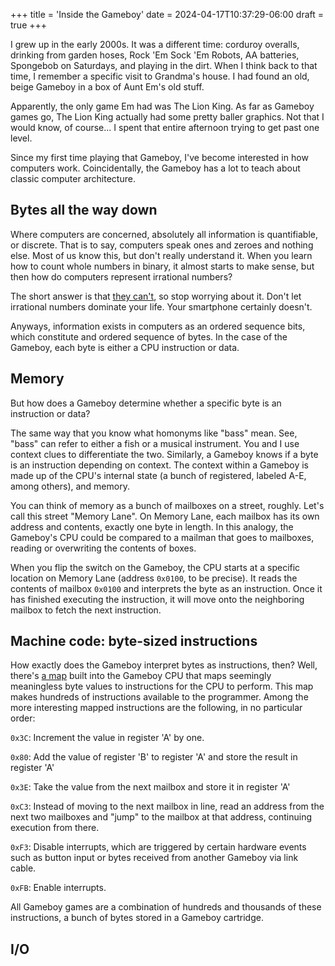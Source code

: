 +++
title = 'Inside the Gameboy'
date = 2024-04-17T10:37:29-06:00
draft = true
+++

I grew up in the early 2000s. It was a different time: corduroy overalls,
drinking from garden hoses, Rock 'Em Sock 'Em Robots, AA batteries, Spongebob on
Saturdays, and playing in the dirt. When I think back to that time, I remember a
specific visit to Grandma's house. I had found an old, beige Gameboy in a box of
Aunt Em's old stuff.

Apparently, the only game Em had was The Lion King. As far as Gameboy games go,
The Lion King actually had some pretty baller graphics. Not that I would know,
of course... I spent that entire afternoon trying to get past one level.

Since my first time playing that Gameboy, I've become interested in how
computers work. Coincidentally, the Gameboy has a lot to teach about classic
computer architecture.

## Bytes all the way down

Where computers are concerned, absolutely all information is quantifiable, or
discrete. That is to say, computers speak ones and zeroes and nothing else. Most
of us know this, but don't really understand it. When you learn how to count
whole numbers in binary, it almost starts to make sense, but then how do
computers represent irrational numbers?

The short answer is that [they
can't](https://stackoverflow.com/questions/588004/is-floating-point-math-broken),
so stop worrying about it. Don't let irrational numbers dominate your life. Your
smartphone certainly doesn't.

Anyways, information exists in computers as an ordered sequence bits, which
constitute and ordered sequence of bytes. In the case of the Gameboy, each byte
is either a CPU instruction or data.

## Memory

But how does a Gameboy determine whether a specific byte is an instruction or
data?

The same way that you know what homonyms like "bass" mean. See, "bass" can refer
to either a fish or a musical instrument. You and I use context clues to
differentiate the two. Similarly, a Gameboy knows if a byte is an instruction
depending on context. The context within a Gameboy is made up of the CPU's
internal state (a bunch of registered, labeled A-E, among others), and memory.

You can think of memory as a bunch of mailboxes on a street, roughly. Let's call
this street "Memory Lane". On Memory Lane, each mailbox has its own address and
contents, exactly one byte in length. In this analogy, the Gameboy's CPU could
be compared to a mailman that goes to mailboxes, reading or overwriting the
contents of boxes.

When you flip the switch on the Gameboy, the CPU starts at a specific location
on Memory Lane (address `0x0100`, to be precise). It reads the contents of
mailbox `0x0100` and interprets the byte as an instruction. Once it has finished
executing the instruction, it will move onto the neighboring mailbox to fetch
the next instruction.

## Machine code: byte-sized instructions

How exactly does the Gameboy interpret bytes as instructions, then? Well,
there's [a map](https://gbdev.io/gb-opcodes/optables/) built into the Gameboy
CPU that maps seemingly meaningless byte values to instructions for the CPU to
perform. This map makes hundreds of instructions available to the programmer.
Among the more interesting mapped instructions are the following, in no
particular order:

`0x3C`: Increment the value in register 'A' by one.

`0x80`: Add the value of register 'B' to register 'A' and store the result in
register 'A'

`0x3E`: Take the value from the next mailbox and store it in register 'A'

`0xC3`: Instead of moving to the next mailbox in line, read an address from the
next two mailboxes and "jump" to the mailbox at that address, continuing
execution from there.

`0xF3`: Disable interrupts, which are triggered by certain hardware events such
as button input or bytes received from another Gameboy via link cable.

`0xFB`: Enable interrupts.

All Gameboy games are a combination of hundreds and thousands of these
instructions, a bunch of bytes stored in a Gameboy cartridge.

## I/O
